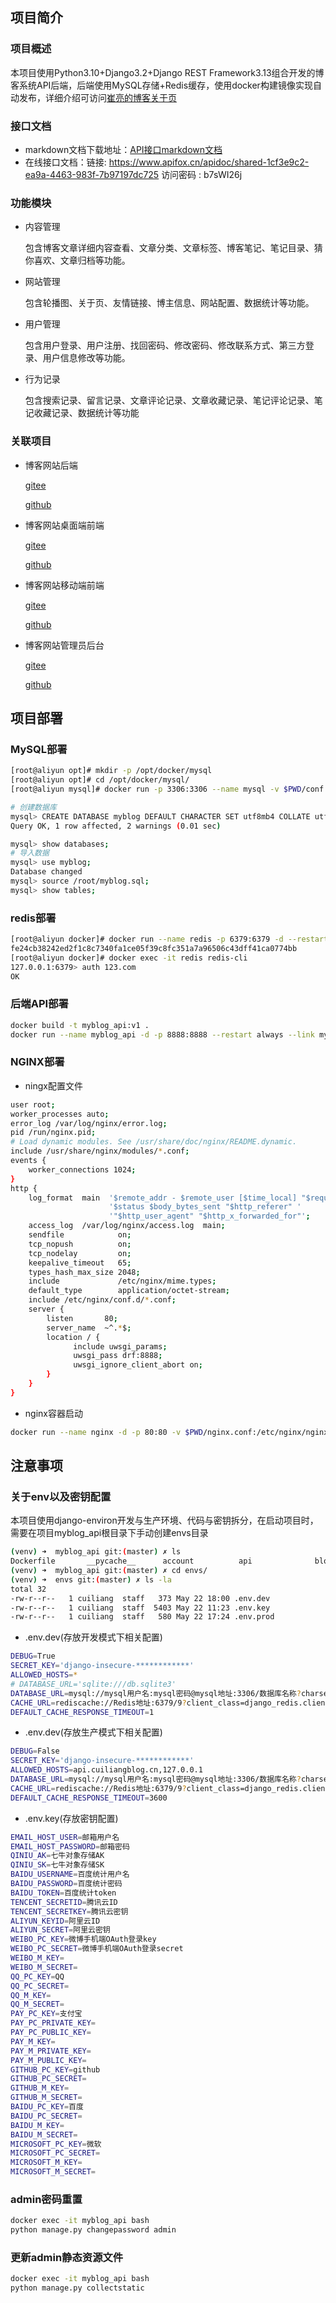 ## 项目简介

### 项目概述
本项目使用Python3.10+Django3.2+Django REST Framework3.13组合开发的博客系统API后端，后端使用MySQL存储+Redis缓存，使用docker构建镜像实现自动发布，详细介绍可访问[崔亮的博客关于页](https://www.cuiliangblog.cn/about)

### 接口文档
* markdown文档下载地址：[API接口markdown文档](https://api.cuiliangblog.cn/static/myblog.md)
* 在线接口文档：链接: https://www.apifox.cn/apidoc/shared-1cf3e9c2-ea9a-4463-983f-7b97197dc725  访问密码 : b7sWI26j 

### 功能模块
* 内容管理
    
    包含博客文章详细内容查看、文章分类、文章标签、博客笔记、笔记目录、猜你喜欢、文章归档等功能。
* 网站管理
    
    包含轮播图、关于页、友情链接、博主信息、网站配置、数据统计等功能。
* 用户管理
    
    包含用户登录、用户注册、找回密码、修改密码、修改联系方式、第三方登录、用户信息修改等功能。
* 行为记录
    
    包含搜索记录、留言记录、文章评论记录、文章收藏记录、笔记评论记录、笔记收藏记录、数据统计等功能

### 关联项目
* 博客网站后端
    
    [gitee](https://gitee.com/cuiliang0302/myblog_api)

    [github](https://github.com/cuiliang0302/myblog_api)

* 博客网站桌面端前端

    [gitee](https://gitee.com/cuiliang0302/myblog_pc)

    [github](https://github.com/cuiliang0302/myblog_pc)

* 博客网站移动端前端

    [gitee](https://gitee.com/cuiliang0302/myblog_mobile)

    [github](https://github.com/cuiliang0302/myblog_mobile)

* 博客网站管理员后台

    [gitee](https://gitee.com/cuiliang0302/myblog_admin)

    [github](https://github.com/cuiliang0302/myblog_admin)

## 项目部署
### MySQL部署

```bash
[root@aliyun opt]# mkdir -p /opt/docker/mysql
[root@aliyun opt]# cd /opt/docker/mysql/
[root@aliyun mysql]# docker run -p 3306:3306 --name mysql -v $PWD/conf:/etc/mysql/conf.d -v $PWD/logs:/logs -v $PWD/data:/var/lib/mysql -e MYSQL_ROOT_PASSWORD=123.com -d --restart=always mysql

# 创建数据库
mysql> CREATE DATABASE myblog DEFAULT CHARACTER SET utf8mb4 COLLATE utf8mb4_general_ci;
Query OK, 1 row affected, 2 warnings (0.01 sec)

mysql> show databases;
# 导入数据
mysql> use myblog;
Database changed
mysql> source /root/myblog.sql;
mysql> show tables;
```

### redis部署

```bash
[root@aliyun docker]# docker run --name redis -p 6379:6379 -d --restart=always redis --requirepass 123.com
fe24cb38242ed2f1c8c7340fa1ce05f39c8fc351a7a96506c43dff41ca0774bb
[root@aliyun docker]# docker exec -it redis redis-cli
127.0.0.1:6379> auth 123.com
OK
```

### 后端API部署
```bash
docker build -t myblog_api:v1 . 
docker run --name myblog_api -d -p 8888:8888 --restart always --link mysql --link redis myblog_api:v1
```

### NGINX部署
* ningx配置文件
```bash
user root;
worker_processes auto;
error_log /var/log/nginx/error.log;
pid /run/nginx.pid;
# Load dynamic modules. See /usr/share/doc/nginx/README.dynamic.
include /usr/share/nginx/modules/*.conf;
events {
    worker_connections 1024;
}
http {
    log_format  main  '$remote_addr - $remote_user [$time_local] "$request" '
                      '$status $body_bytes_sent "$http_referer" '
                      '"$http_user_agent" "$http_x_forwarded_for"';
    access_log  /var/log/nginx/access.log  main;
    sendfile            on;
    tcp_nopush          on;
    tcp_nodelay         on;
    keepalive_timeout   65;
    types_hash_max_size 2048;
    include             /etc/nginx/mime.types;
    default_type        application/octet-stream;
    include /etc/nginx/conf.d/*.conf;
    server {
        listen       80;
        server_name  ~^.*$;
        location / {
              include uwsgi_params;
              uwsgi_pass drf:8888;
              uwsgi_ignore_client_abort on;
        }
    }
}
```
* nginx容器启动
```bash
docker run --name nginx -d -p 80:80 -v $PWD/nginx.conf:/etc/nginx/nginx.conf --restart always --link myblog_api nginx
```
## 注意事项

### 关于env以及密钥配置
本项目使用django-environ开发与生产环境、代码与密钥拆分，在启动项目时，需要在项目myblog_api根目录下手动创建envs目录
```bash
(venv) ➜  myblog_api git:(master) ✗ ls
Dockerfile       __pycache__      account          api              blog             envs             logs             manage.py        management       myblog_api       public           readme.md        record           requirements.txt static           templates        uwsgi.ini        venv
(venv) ➜  myblog_api git:(master) ✗ cd envs/                       
(venv) ➜  envs git:(master) ✗ ls -la
total 32
-rw-r--r--   1 cuiliang  staff   373 May 22 18:00 .env.dev
-rw-r--r--   1 cuiliang  staff  5403 May 22 11:23 .env.key
-rw-r--r--   1 cuiliang  staff   580 May 22 17:24 .env.prod
```

* .env.dev(存放开发模式下相关配置)
```bash
DEBUG=True
SECRET_KEY='django-insecure-************'
ALLOWED_HOSTS=*
# DATABASE_URL='sqlite:///db.sqlite3'
DATABASE_URL=mysql://mysql用户名:mysql密码@mysql地址:3306/数据库名称?charset=utf8mb4
CACHE_URL=rediscache://Redis地址:6379/9?client_class=django_redis.client.DefaultClient&password=Redis密码
DEFAULT_CACHE_RESPONSE_TIMEOUT=1
```

* .env.dev(存放生产模式下相关配置)
```bash
DEBUG=False
SECRET_KEY='django-insecure-************'
ALLOWED_HOSTS=api.cuiliangblog.cn,127.0.0.1
DATABASE_URL=mysql://mysql用户名:mysql密码@mysql地址:3306/数据库名称?charset=utf8mb4
CACHE_URL=rediscache://Redis地址:6379/9?client_class=django_redis.client.DefaultClient&password=Redis密码
DEFAULT_CACHE_RESPONSE_TIMEOUT=3600
```

* .env.key(存放密钥配置)
```bash
EMAIL_HOST_USER=邮箱用户名
EMAIL_HOST_PASSWORD=邮箱密码
QINIU_AK=七牛对象存储AK
QINIU_SK=七牛对象存储SK
BAIDU_USERNAME=百度统计用户名
BAIDU_PASSWORD=百度统计密码
BAIDU_TOKEN=百度统计token
TENCENT_SECRETID=腾讯云ID
TENCENT_SECRETKEY=腾讯云密钥
ALIYUN_KEYID=阿里云ID
ALIYUN_SECRET=阿里云密钥
WEIBO_PC_KEY=微博手机端OAuth登录key
WEIBO_PC_SECRET=微博手机端OAuth登录secret
WEIBO_M_KEY=
WEIBO_M_SECRET=
QQ_PC_KEY=QQ
QQ_PC_SECRET=
QQ_M_KEY=
QQ_M_SECRET=
PAY_PC_KEY=支付宝
PAY_PC_PRIVATE_KEY=
PAY_PC_PUBLIC_KEY=
PAY_M_KEY=
PAY_M_PRIVATE_KEY=
PAY_M_PUBLIC_KEY=
GITHUB_PC_KEY=github
GITHUB_PC_SECRET=
GITHUB_M_KEY=
GITHUB_M_SECRET=
BAIDU_PC_KEY=百度
BAIDU_PC_SECRET=
BAIDU_M_KEY=
BAIDU_M_SECRET=
MICROSOFT_PC_KEY=微软
MICROSOFT_PC_SECRET=
MICROSOFT_M_KEY=
MICROSOFT_M_SECRET=
```

### admin密码重置
```bash
docker exec -it myblog_api bash
python manage.py changepassword admin
```

### 更新admin静态资源文件
```bash
docker exec -it myblog_api bash
python manage.py collectstatic
```